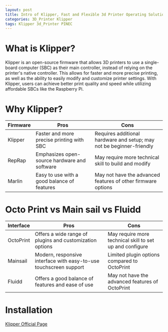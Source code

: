 ```yaml
---
layout: post
title: Intro of Klipper, Fast and Flexible 3d Printer Operating Solution
categories: 3D_Printer Klipper
tags: Klipper 3d_Printer PINEC
---
```


# What is Klipper?
Klipper is an open-source firmware that allows 3D printers to use a single-board computer (SBC) as their main controller, instead of relying on the printer's native controller. This allows for faster and more precise printing, as well as the ability to easily modify and customize printer settings. With Klipper, users can achieve better print quality and speed while utilizing affordable SBCs like the Raspberry Pi.

# Why Klipper?
| Firmware | Pros | Cons |
| --- | --- | --- |
| Klipper | Faster and more precise printing with SBC | Requires additional hardware and setup; may not be beginner-friendly |
| RepRap | Emphasizes open-source hardware and software | May require more technical skill to build and modify |
| Marlin | Easy to use with a good balance of features | May not have the advanced features of other firmware options |

# Octo Print vs Main sail vs Fluidd
| Interface  | Pros | Cons |
| --- | --- | --- |
| OctoPrint | Offers a wide range of plugins and customization options | May require more technical skill to set up and configure |
| Mainsail | Modern, responsive interface with easy-to-use touchscreen support | Limited plugin options compared to OctoPrint |
| Fluidd | Offers a good balance of features and ease of use | May not have the advanced features of OctoPrint |

# Installation
[Klipper Official Page](https://www.klipper3d.org/)
